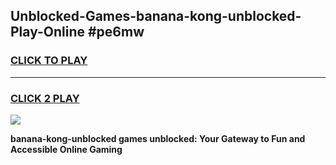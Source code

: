 
## Unblocked-Games-banana-kong-unblocked-Play-Online #pe6mw
<h3>
<a href="https://news.freeplayer.one?title=banana-kong-unblocked&ref=3">CLICK TO PLAY</a></h3>
<hr>

<h3>
<a href="https://news.freeplayer.one?title=banana-kong-unblocked&ref=3">CLICK 2 PLAY</a>
  
</h3>

<a href="https://news.freeplayer.one?title=banana-kong-unblocked&ref=3"><img src="https://clearcache.store/games.png"></a>


**banana-kong-unblocked games unblocked: Your Gateway to Fun and Accessible Online Gaming**
